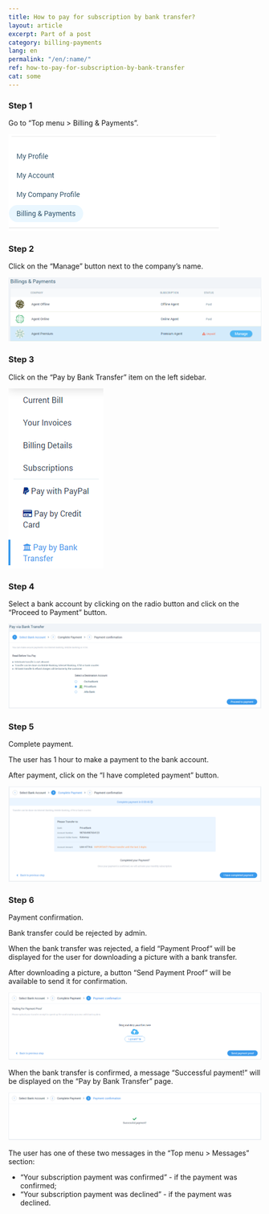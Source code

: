 ```yaml
---
title: How to pay for subscription by bank transfer?
layout: article
excerpt: Part of a post
category: billing-payments
lang: en
permalink: "/en/:name/"
ref: how-to-pay-for-subscription-by-bank-transfer
cat: some
---
```


### **Step 1**

Go to “Top menu > Billing & Payments”.

![How_to_pay_for_subscription_by_bank_transfer1](/assets/images/how_to_pay_for_subscription_by_bank_transfer1.png)

### **Step 2**

Click on the “Manage” button next to the company’s name.

![How_to_pay_for_subscription_by_bank_transfer2](/assets/images/how_to_pay_for_subscription_by_bank_transfer2.png)

### **Step 3**

Click on the “Pay by Bank Transfer” item on the left sidebar.

![How_to_pay_for_subscription_by_bank_transfer3](/assets/images/how_to_pay_for_subscription_by_bank_transfer3.png)

### **Step 4**

Select a bank account by clicking on the radio button and click on the “Proceed to Payment” button.

![How_to_pay_for_subscription_by_bank_transfer4](/assets/images/how_to_pay_for_subscription_by_bank_transfer4.png)

### **Step 5**

Complete payment.

The user has 1 hour to make a payment to the bank account.

After payment, click on the “I have completed payment” button.

![How_to_pay_for_subscription_by_bank_transfer5](/assets/images/how_to_pay_for_subscription_by_bank_transfer5.png)

### **Step 6**

Payment confirmation.

Bank transfer could be rejected by admin.

When the bank transfer was rejected, a field “Payment Proof” will be displayed for the user for downloading a picture with a bank transfer.

After downloading a picture, a button “Send Payment Proof” will be available to send it for confirmation.

![How_to_pay_for_subscription_by_bank_transfer6](/assets/images/how_to_pay_for_subscription_by_bank_transfer6.png)

When the bank transfer is confirmed, a message “Successful payment!” will be displayed on the “Pay by Bank Transfer” page. 

![How_to_pay_for_subscription_by_bank_transfer7](/assets/images/how_to_pay_for_subscription_by_bank_transfer7.png)

The user has one of these two messages in the “Top menu > Messages” section:
- “Your subscription payment was confirmed” - if the payment was confirmed;
- “Your subscription payment was declined” - if the payment was declined.